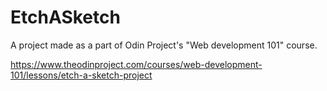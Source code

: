 # EtchASketch

A project made as a part of Odin Project's "Web development 101" course.

https://www.theodinproject.com/courses/web-development-101/lessons/etch-a-sketch-project
